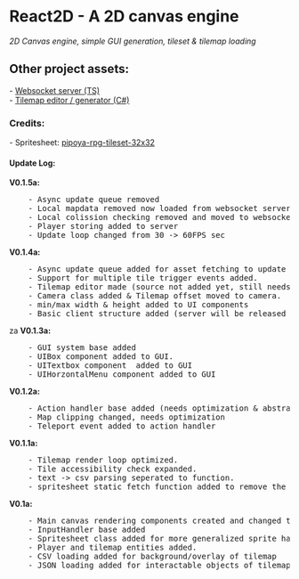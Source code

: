 <h1>React2D - A 2D canvas engine</h1>
<i>
    2D Canvas engine, simple GUI generation, tileset & tilemap loading<br />
</i>

<h2>Other project assets:</h2>
- <a href="https://github.com/JannickOste/2d-canvas-engine-server">Websocket server (TS)</a><br />
- <a href="https://github.com/JannickOste/react2d-tilemap-editor">Tilemap editor / generator (C#)</a>


<h3>Credits: </h3>
- Spritesheet: <a href="https://pipoya.itch.io/pipoya-rpg-tileset-32x32">pipoya-rpg-tileset-32x32</a>

<h4>Update Log:</h4> 
<strong>V0.1.5a:</strong> 
<pre>
    - Async update queue removed
    - Local mapdata removed now loaded from websocket server
    - Local colission checking removed and moved to websocket server
    - Player storing added to server
    - Update loop changed from 30 -> 60FPS sec
</pre>
<strong>V0.1.4a:</strong> 
<pre>
    - Async update queue added for asset fetching to update loop.
    - Support for multiple tile trigger events added. 
    - Tilemap editor made (source not added yet, still needs some bug fixing)
    - Camera class added & Tilemap offset moved to camera.
    - min/max width & height added to UI components
    - Basic client structure added (server will be released in seperate repository).
</pre>
za
<strong>V0.1.3a:</strong> 
<pre>
    - GUI system base added
    - UIBox component added to GUI.
    - UITextbox component  added to GUI
    - UIHorzontalMenu component added to GUI 
</pre>

<strong>V0.1.2a:</strong> 
<pre>
    - Action handler base added (needs optimization & abstractation, no interface implementation in node, gotta look into this)
    - Map clipping changed, needs optimization 
    - Teleport event added to action handler
</pre>

<strong>V0.1.1a:</strong> 
<pre>
    - Tilemap render loop optimized.
    - Tile accessibility check expanded. 
    - text -> csv parsing seperated to function.
    - spritesheet static fetch function added to remove the need to load/parse image yourself.
</pre>

<strong>V0.1a:</strong> 
<pre>
    - Main canvas rendering components created and changed to frame based updates.
    - InputHandler base added
    - Spritesheet class added for more generalized sprite handeling
    - Player and tilemap entities added.
    - CSV loading added for background/overlay of tilemap
    - JSON loading added for interactable objects of tilemap
</pre>
